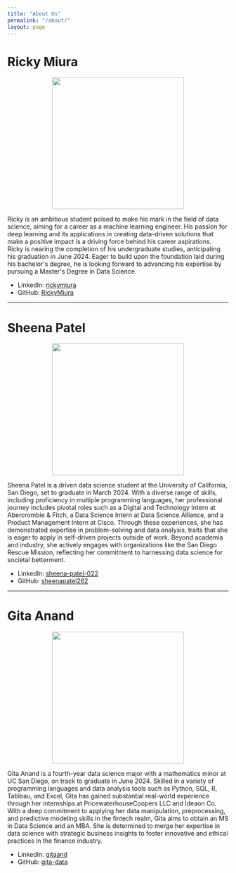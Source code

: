 ```yaml
---
title: "About Us"
permalink: "/about/"
layout: page
---
```


# Ricky Miura

<center>
<img src="../assets/ricky.png" width= 300>
</center>

Ricky is an ambitious student poised to make his mark in the field of data science, aiming for a career as a machine learning engineer. His passion for deep learning and its applications in creating data-driven solutions that make a positive impact is a driving force behind his career aspirations. Ricky is nearing the completion of his undergraduate studies, anticipating his graduation in June 2024. Eager to build upon the foundation laid during his bachelor's degree, he is looking forward to advancing his expertise by pursuing a Master's Degree in Data Science. 

- LinkedIn: [rickymiura](https://www.linkedin.com/in/rickymiura/)
- GitHub: [RickyMiura](https://github.com/RickyMiura)
---

# Sheena Patel

<center>
<img src="../assets/sheena.png" width= 300>
</center>

Sheena Patel is a driven data science student at the University of California, San Diego, set to graduate in March 2024. With a diverse range of skills, including proficiency in multiple programming languages, her professional journey includes pivotal roles such as a Digital and Technology Intern at Abercrombie & Fitch, a Data Science Intern at Data Science Alliance, and a Product Management Intern at Cisco. Through these experiences, she has demonstrated expertise in problem-solving and data analysis, traits that she is eager to apply in self-driven projects outside of work. Beyond academia and industry, she actively engages with organizations like the San Diego Rescue Mission, reflecting her commitment to harnessing data science for societal betterment.

- LinkedIn: [sheena-patel-022](https://www.linkedin.com/in/sheena-patel-022/)
- GitHub: [sheenapatel262](https://github.com/sheenapatel262)
---

# Gita Anand

<center>
<img src="../assets/gita.png" width= 300>
</center>

Gita Anand is a fourth-year data science major with a mathematics minor at UC San Diego, on track to graduate in June 2024. Skilled in a variety of programming languages and data analysis tools such as Python, SQL, R, Tableau, and Excel, Gita has gained substantial real-world experience through her internships at PricewaterhouseCoopers LLC and Ideaon Co. With a deep commitment to applying her data manipulation, preprocessing, and predictive modeling skills in the fintech realm, Gita aims to obtain an MS in Data Science and an MBA. She is determined to merge her expertise in data science with strategic business insights to foster innovative and ethical practices in the finance industry.

- LinkedIn: [gitaand](https://www.linkedin.com/in/gitaanand)
- GitHub: [gita-data](https://github.com/gita-data)
